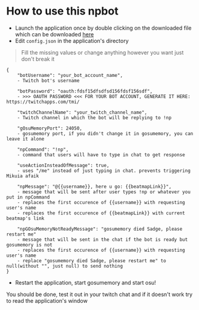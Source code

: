 # How to use this npbot
- Launch the application once by double clicking on the downloaded file which can be downloaded [here](https://github.com/Thymue/tmi-public-npbot/releases)
- Edit `config.json` in the application's directory
> Fill the missing values or change anything however you want just don't break it
```
{
	"botUsername": "your_bot_account_name",
	- Twitch bot's username
  
	"botPassword": "oauth:fdsf15dfsdfsd156fdsf156sdf",
	- >>> OAUTH PASSWORD <<< FOR YOUR BOT ACCOUNT, GENERATE IT HERE: https://twitchapps.com/tmi/
  
	"twitchChannelName": "your_twitch_channel_name",
	- Twitch channel in which the bot will be replying to !np
  
	"gOsuMemoryPort": 24050,
	- gosumemory port, if you didn't change it in gosumemory, you can leave it alone
  
	"npCommand": "!np",
	- command that users will have to type in chat to get response
  
	"useActionInsteadOfMessage": true,
	- uses "/me" instead of just typing in chat. prevents triggering Mikuia afaik
  
	"npMessage": "@{{username}}, here u go: {{beatmapLink}}",
	- message that will be sent after user types !np or whatever you put in npCommand
	- replaces the first occurence of {{username}} with requesting user's name
	- replaces the first occurence of {{beatmapLink}} with current beatmap's link

	"npGOsuMemoryNotReadyMessage": "gosumemory died Sadge, please restart me"
	- message that will be sent in the chat if the bot is ready but gosumemory is not
	- replaces the first occurence of {{username}} with requesting user's name
	- replace "gosumemory died Sadge, please restart me" to null(without "", just null) to send nothing
}
```
- Restart the application, start gosumemory and start osu!

You should be done, test it out in your twitch chat and if it doesn't work try to read the application's window
